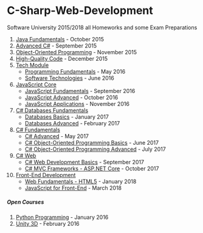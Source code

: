# C-Sharp-Web-Development
Software University 2015/2018
all Homeworks and some Exam Preparations

1. [Java Fundamentals](https://github.com/mdamyanova/C-Sharp-Web-Development/tree/master/01.Java%20Fundamentals) - October 2015
1. [Advanced C#](https://github.com/mdamyanova/C-Sharp-Web-Development/tree/master/02.Advanced%20C%23) - September 2015
1. [Object-Oriented Programming](https://github.com/mdamyanova/C-Sharp-Web-Development/tree/master/03.Object-Oriented%20Programming) - November 2015
1. [High-Quality Code](https://github.com/mdamyanova/C-Sharp-Web-Development/tree/master/04.High-Quality%20Code) - December 2015
1. [Tech Module](https://github.com/mdamyanova/C-Sharp-Web-Development/tree/master/05.Tech%20Module)
   * [Programming Fundamentals](https://github.com/mdamyanova/C-Sharp-Web-Development/tree/master/05.Tech%20Module/05.01.Programming%20Fundamentals) - May 2016
   * [Software Technologies](https://github.com/mdamyanova/C-Sharp-Web-Development/tree/master/05.Tech%20Module/05.02.Software%20Technologies) - June 2016
1. [JavaScript Core](https://github.com/mdamyanova/C-Sharp-Web-Development/tree/master/06.JavaScript%20Core)
   * [JavaScript Fundamentals](https://github.com/mdamyanova/C-Sharp-Web-Development/tree/master/06.JavaScript%20Core/06.01.JS%20Fundamentals) - September 2016
   * [JavaScript Advanced](https://github.com/mdamyanova/C-Sharp-Web-Development/tree/master/06.JavaScript%20Core/06.02.JS%20Advanced) - October 2016
   * [JavaScript Applications](https://github.com/mdamyanova/C-Sharp-Web-Development/tree/master/06.JavaScript%20Core/06.03.JS%20Applications) - November 2016
1. [C# Databases Fundamentals](https://github.com/mdamyanova/C-Sharp-Web-Development/tree/master/07.C%23%20DB%20Fundamentals)
   * [Databases Basics](https://github.com/mdamyanova/C-Sharp-Web-Development/tree/master/07.C%23%20DB%20Fundamentals/07.01.Databases%20Basics%20-%20MS%20SQL%20Server) - January 2017
   * [Databases Advanced](https://github.com/mdamyanova/C-Sharp-Web-Development/tree/master/07.C%23%20DB%20Fundamentals/07.02.Databases%20Advanced%20-%20Entity%20Framework) - February 2017
1. [C# Fundamentals](https://github.com/mdamyanova/C-Sharp-Web-Development/tree/master/08.C%23%20Fundamentals)
   * [C# Advanced](https://github.com/mdamyanova/C-Sharp-Web-Development/tree/master/08.C%23%20Fundamentals/08.01.C%23%20Advanced) - May 2017
   * [C# Object-Oriented Programming Basics](https://github.com/mdamyanova/C-Sharp-Web-Development/tree/master/08.C%23%20Fundamentals/08.02.C%23%20OOP%20Basics) - June 2017
   * [C# Object-Oriented Programming Advanced](https://github.com/mdamyanova/C-Sharp-Web-Development/tree/master/08.C%23%20Fundamentals/08.03.C%23%20OOP%20Advanced) - July 2017
1. [C# Web](https://github.com/mdamyanova/C-Sharp-Web-Development/tree/master/09.C%23%20Web)
   * [C# Web Development Basics](https://github.com/mdamyanova/C-Sharp-Web-Development/tree/master/09.C%23%20Web/09.01.C%23%20Web%20Development%20Basics) - September 2017
   * [C# MVC Frameworks - ASP.NET Core](https://github.com/mdamyanova/C-Sharp-Web-Development/tree/master/09.C%23%20Web/09.02.C%23%20MVC%20Frameworks%20-%20ASP.NET%20Core) - October 2017
1. [Front-End Development](https://github.com/mdamyanova/C-Sharp-Web-Development/tree/master/11.Front-End%20Development)
   * [Web Fundamentals - HTML5](https://github.com/mdamyanova/C-Sharp-Web-Development/tree/master/11.Front-End%20Development/11.01.Web%20Fundamentals%20-%20HTML5) - January 2018
   * [JavaScript for Front-End](https://github.com/mdamyanova/C-Sharp-Web-Development/tree/master/11.Front-End%20Development/11.02.JavaScript%20for%20Front-End) - March 2018
##### Open Courses
1. [Python Programming](https://github.com/mdamyanova/C-Sharp-Web-Development/tree/master/00.Open%20Courses/Python) - January 2016
1. [Unity 3D](https://github.com/mdamyanova/C-Sharp-Web-Development/tree/master/00.Open%20Courses/Unity3D) - February 2016
